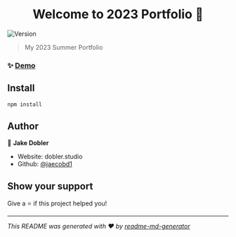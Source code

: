 <h1 align="center">Welcome to 2023 Portfolio 👋</h1>
<p>
  <img alt="Version" src="https://img.shields.io/badge/version-0.0.0-blue.svg?cacheSeconds=2592000" />
</p>

> My 2023 Summer Portfolio

### ✨ [Demo](https://portfolio-2023-git-main-jaecobd1.vercel.app/)

## Install

```sh
npm install
```

## Author

👤 **Jake Dobler**

* Website: dobler.studio
* Github: [@jaecobd1](https://github.com/jaecobd1)

## Show your support

Give a ⭐️ if this project helped you!

***
_This README was generated with ❤️ by [readme-md-generator](https://github.com/kefranabg/readme-md-generator)_